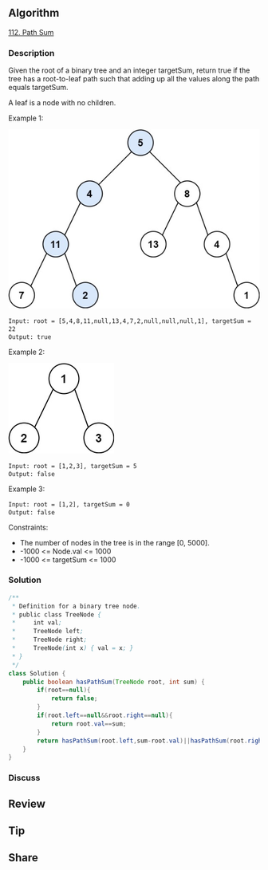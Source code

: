 ## Algorithm

[112. Path Sum](https://leetcode.com/problems/path-sum/)

### Description

Given the root of a binary tree and an integer targetSum, return true if the tree has a root-to-leaf path such that adding up all the values along the path equals targetSum.

A leaf is a node with no children.

Example 1:

![](assets/20210618-ca04418f.png)

```
Input: root = [5,4,8,11,null,13,4,7,2,null,null,null,1], targetSum = 22
Output: true
```

Example 2:

![](assets/20210618-4f337fa4.png)

```
Input: root = [1,2,3], targetSum = 5
Output: false
```

Example 3:

```
Input: root = [1,2], targetSum = 0
Output: false
```

Constraints:

- The number of nodes in the tree is in the range [0, 5000].
- -1000 <= Node.val <= 1000
- -1000 <= targetSum <= 1000

### Solution

```java
/**
 * Definition for a binary tree node.
 * public class TreeNode {
 *     int val;
 *     TreeNode left;
 *     TreeNode right;
 *     TreeNode(int x) { val = x; }
 * }
 */
class Solution {
    public boolean hasPathSum(TreeNode root, int sum) {
        if(root==null){
            return false;
        }
        if(root.left==null&&root.right==null){
            return root.val==sum;
        }
        return hasPathSum(root.left,sum-root.val)||hasPathSum(root.right,sum-root.val);
    }
}
```

### Discuss

## Review


## Tip


## Share
